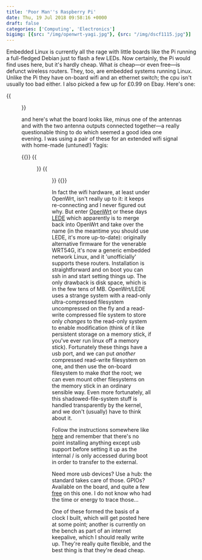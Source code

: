 ```yaml
---
title: 'Poor Man''s Raspberry Pi'
date: Thu, 19 Jul 2018 09:58:16 +0000
draft: false
categories: ['Computing', 'Electronics']
bigimg: [{src: "/img/openwrt-yagi.jpg"}, {src: "/img/dscf1115.jpg"}]
---
```


Embedded Linux is currently all the rage with little boards like the
Pi running a full-fledged Debian just to flash a few LEDs.  Now
certainly, the Pi would find uses here, but it's hardly cheap.  What
_is_ cheap—or even free—is defunct wireless routers.  They, too, are
embedded systems running Linux.  Unlike the Pi they have on-board wifi
and an ethernet switch; the cpu isn't usually too bad either.  I also
picked a few up for £0.99 on Ebay.  Here's one:

{{<figure src="/img/dscf1118.jpg" caption="">}}

and here's what the board looks like, minus one of the antennas and
with the two antenna outputs connected together—a really questionable
thing to do which seemed a good idea one evening.  I was using a pair
of these for an extended wifi signal with home-made (untuned!) Yagis:

{{<gallery caption-effect="fade">}}
	{{<figure src="/img/dscf1115.jpg" caption="">}}
	{{<figure src="/img/openwrt-yagi.jpg" caption="">}}
{{</gallery>}}


In fact the wifi hardware, at least under OpenWrt, isn't really up to
it: it keeps re-connecting and I never figured out why.  But enter
[OpenWrt](https://openwrt.org/) or these days
[LEDE](https://forum.lede-project.org/) which apparently is to merge
back into OpenWrt and take over the name (in the meantime you should
use LEDE, it's more up-to-date): originally alternative firmware for
the venerable WRT54G, it's now a generic embedded network Linux, and
it 'unofficially' supports these routers.  Installation is
straightforward and on boot you can ssh in and start setting things
up.  The only drawback is disk space, which is in the few tens of MB.
OpenWrt/LEDE uses a strange system with a read-only ultra-compressed
filesystem uncompressed on the fly and a read-write compressed file
system to store only _changes_ to the read-only system to enable
modification (think of it like persistent storage on a memory stick,
if you've ever run linux off a memory stick).  Fortunately these
things have a usb port, and we can put _another_ compressed read-write
filesystem on one, and then use the on-board filesystem to make _that_
the root; we can even mount other filesystems on the memory stick in
an ordinary sensible way.  Even more fortunately, all this
shadowed-file-system stuff is handled transparently by the kernel, and
we don't (usually) have to think about it.

Follow the instructions somewhere like
[here](https://wiki.openwrt.org/doc/howto/extroot) and remember that
there's no point installing anything except usb support before setting
it up as the internal / is only accessed during boot in order to
transfer to the external.

Need more usb devices?  Use a hub: the standard takes care of those.
GPIOs?  Available on the board, and quite a few
[free](https://wiki.openwrt.org/toh/arcadyan/ar7516) on this one.  I
do not know who had the time or energy to trace those… 

One of these formed the basis of a clock I built, which will get
posted here at some point; another is currently on the bench as part
of an internet keepalive, which I should really write up.  They're
really quite flexible, and the best thing is that they're dead cheap.
